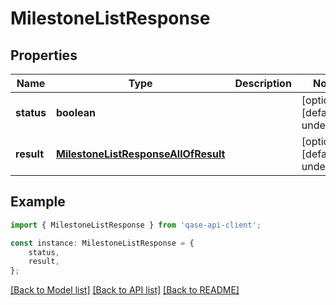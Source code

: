 # MilestoneListResponse


## Properties

Name | Type | Description | Notes
------------ | ------------- | ------------- | -------------
**status** | **boolean** |  | [optional] [default to undefined]
**result** | [**MilestoneListResponseAllOfResult**](MilestoneListResponseAllOfResult.md) |  | [optional] [default to undefined]

## Example

```typescript
import { MilestoneListResponse } from 'qase-api-client';

const instance: MilestoneListResponse = {
    status,
    result,
};
```

[[Back to Model list]](../README.md#documentation-for-models) [[Back to API list]](../README.md#documentation-for-api-endpoints) [[Back to README]](../README.md)
